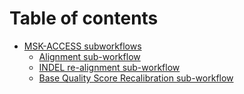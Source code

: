 # Table of contents

* [MSK-ACCESS subworkflows](README.md)
  * [Alignment sub-workflow](alignment.md)
  * [INDEL re-alignment sub-workflow](indel_realignment.md)
  * [Base Quality Score Recalibration sub-workflow](base_quality_score_recalibration.md)
	